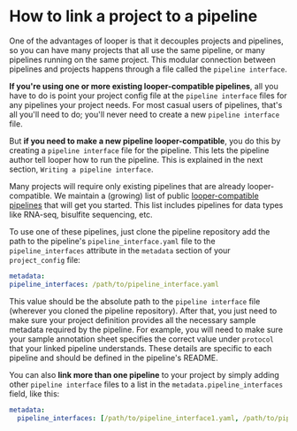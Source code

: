 # How to link a project to a pipeline

One of the advantages of looper is that it decouples projects and pipelines, so you can have many projects that all use the same pipeline, or many pipelines running on the same project. This modular connection between pipelines and projects happens through a file called the `pipeline interface`. 

**If you're using one or more existing looper-compatible pipelines**, all you have to do is point your project config file at the `pipeline interface` files for any pipelines your project needs. For most casual users of pipelines, that's all you'll need to do;  you'll never need to create a new `pipeline interface` file. 

But **if you need to make a new pipeline looper-compatible**, you do this by creating a `pipeline interface` file for the pipeline. This lets the pipeline author tell looper how to run the pipeline. This is explained in the next section, `Writing a pipeline interface`.

Many projects will require only existing pipelines that are already looper-compatible. We maintain a (growing) list of public [looper-compatible pipelines](https://github.com/pepkit/hello_looper/blob/master/looper_pipelines.md) that will get you started. This list includes pipelines for data types like RNA-seq, bisulfite sequencing, etc.

To use one of these pipelines, just clone the pipeline repository add the path to the pipeline's `pipeline_interface.yaml` file to the `pipeline_interfaces` attribute in the `metadata` section of your `project_config` file:

```yaml
metadata:
pipeline_interfaces: /path/to/pipeline_interface.yaml
```

This value should be the absolute path to the `pipeline interface` file (wherever you cloned the pipeline repository). After that, you just need to make sure your project definition provides all the necessary sample metadata required by the pipeline. For example, you will need to make sure your sample annotation sheet specifies the correct value under `protocol` that your linked pipeline understands. These details are specific to each pipeline and should be defined in the pipeline's README.

You can also **link more than one pipeline** to your project by simply adding other `pipeline interface` files to a list in the `metadata.pipeline_interfaces` field, like this:

```yaml
metadata:
  pipeline_interfaces: [/path/to/pipeline_interface1.yaml, /path/to/pipeline_interface2.yaml]
```
